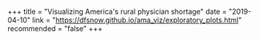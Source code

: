 +++
title = "Visualizing America's rural physician shortage"
date = "2019-04-10"
link = "https://dfsnow.github.io/ama_viz/exploratory_plots.html"
recommended = "false"
+++

